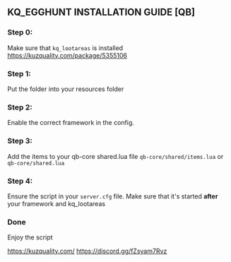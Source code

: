 ## KQ_EGGHUNT INSTALLATION GUIDE [QB]

### Step 0:
Make sure that `kq_lootareas` is installed
https://kuzquality.com/package/5355106

### Step 1:
Put the folder into your resources folder

### Step 2:
Enable the correct framework in the config.

### Step 3:
Add the items to your qb-core shared.lua file `qb-core/shared/items.lua` or `qb-core/shared.lua`

### Step 4:
Ensure the script in your `server.cfg` file. Make sure that it's started **after** your framework and kq_lootareas

### Done
Enjoy the script

https://kuzquality.com/
https://discord.gg/fZsyam7Rvz
